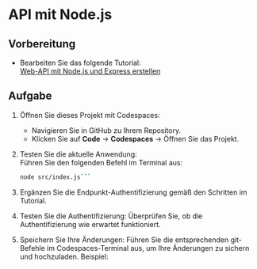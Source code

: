 # API mit Node.js

## Vorbereitung
- Bearbeiten Sie das folgende Tutorial:  
  [Web-API mit Node.js und Express erstellen](https://learn.microsoft.com/de-de/training/modules/build-web-api-nodejs-express/1-introduction)  

## Aufgabe
1. Öffnen Sie dieses Projekt mit Codespaces:  
   - Navigieren Sie in GitHub zu Ihrem Repository.  
   - Klicken Sie auf **Code** → **Codespaces** → Öffnen Sie das Projekt.  

2. Testen Sie die aktuelle Anwendung:  
   Führen Sie den folgenden Befehl im Terminal aus:  
   ```bash
   node src/index.js```
3. Ergänzen Sie die Endpunkt-Authentifizierung gemäß den Schritten im Tutorial.

4. Testen Sie die Authentifizierung:
Überprüfen Sie, ob die Authentifizierung wie erwartet funktioniert.
5. Speichern Sie Ihre Änderungen:
Führen Sie die entsprechenden git-Befehle im Codespaces-Terminal aus, um Ihre Änderungen zu sichern und hochzuladen.
Beispiel:
